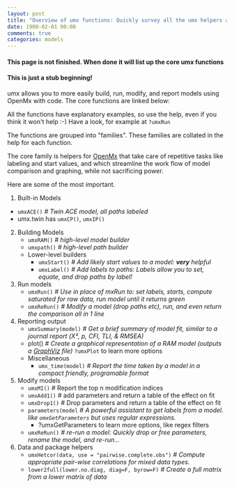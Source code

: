 ```yaml
---
layout: post
title: "Overview of umx functions: Quickly survey all the umx helpers available to you"
date: 1900-02-01 00:00
comments: true
categories: models
---
```


#### This page is not finished. When done it will list up the core umx functions
#### This is just a stub beginning!

umx allows you to more easily build, run, modify, and report models using OpenMx
with code. The core functions are linked below:

All the functions have explanatory examples, so use the help, even if you think it won't help :-)
Have a look, for example at `?umxRun`

The functions are grouped into "families". These families are collated in the help for each function.

The core family is helpers for [OpenMx](http://openmx.psyc.virginia.edu) that take care of repetitive tasks like labeling and start values, and which streamline the work flow of model comparison and graphing, while not sacrificing power.

Here are some of the most important.

1. Built-in Models
* `umxACE()` *# Twin ACE model, all paths labeled*
* umx.twin has `umxCP()`, `umxIP()`
2. Building Models
	* `umxRAM()` *# high-level model builder*
	* `umxpath()` *# high-level path builder*
	* Lower-level builders
		* `umxStart()` *# Add likely start values to a model: **very** helpful*
		* `umxLabel()` *# Add labels to paths: Labels allow you to set, equate, and drop paths by label!*
3. Run models
	* `umxRun()` *# Use in place of mxRun to: set labels, starts, compute saturated for raw data, run model until it returns green*
	* `umxReRun()` *# Modify a model (drop paths etc), run, and even return the comparison all in 1 line*
4. Reporting output
	* `umxSummary(model)` # *Get a brief summary of model fit, similar to a journal report (Χ², p, CFI, TLI, & RMSEA)*
	* plot() # *Create a graphical representation of a RAM model (outputs a [GraphViz](http://www.graphviz.org/Gallery.php) file)*
		`?umxPlot` to learn more options
	* Miscellaneous
		* `umx_time(model)`  *# Report the time taken by a model in a compact friendly, programable format*
5. Modify models
	* `umxMI()` # Report the top n modification indices
	* `umxAdd1()` # add parameters and return a table of the effect on fit
	* `umxDrop1()` # Drop parameters and return a table of the effect on fit
	* `parameters(model` *# A powerful assistant to get labels from a model. like `omxGetParameters` but uses regular expressions.*
		* ?umxGetParameters to learn more options, like regex filters
	* `umxReRun()` *# re-run a model: Quickly drop or free parameters, rename the model, and re-run...*
6. Data and package helpers
	* `umxHetcor(data, use = "pairwise.complete.obs")` *# Compute appropriate pair-wise correlations for mixed data types.*
	* `lower2full(lower.no.diag, diag=F, byrow=F)`  *# Create a full matrix from a lower matrix of data*
